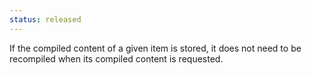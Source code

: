 ```yaml
--- 
status: released
--- 
```


If the compiled content of a given item is stored, it does not need to be recompiled when its compiled content is requested.
